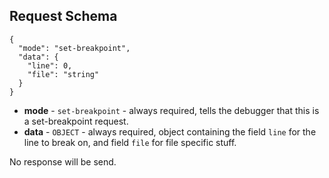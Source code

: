 ## Request Schema
    {
      "mode": "set-breakpoint",
      "data": {
        "line": 0,
        "file": "string"
      }
    }
- **mode** - `set-breakpoint` - always required, tells the debugger that this is a set-breakpoint request.
- **data** - `OBJECT` - always required, object containing the field `line` for the line to break on, and field `file` for file specific stuff.


No response will be send.